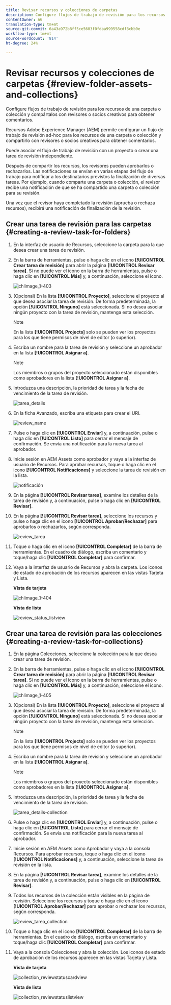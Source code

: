 ```yaml
---
title: Revisar recursos y colecciones de carpetas
description: Configure flujos de trabajo de revisión para los recursos de una carpeta o colección y compártalos con revisores o socios creativos para obtener comentarios.
contentOwner: AG
translation-type: tm+mt
source-git-commit: 6a43a972b8ff5ce5603f0fdaa999558cdf3cbb0e
workflow-type: tm+mt
source-wordcount: '814'
ht-degree: 24%

---
```



# Revisar recursos y colecciones de carpetas {#review-folder-assets-and-collections}

Configure flujos de trabajo de revisión para los recursos de una carpeta o colección y compártalos con revisores o socios creativos para obtener comentarios.

Recursos Adobe Experience Manager (AEM) permite configurar un flujo de trabajo de revisión ad-hoc para los recursos de una carpeta o colección y compartirlo con revisores o socios creativos para obtener comentarios.

Puede asociar el flujo de trabajo de revisión con un proyecto o crear una tarea de revisión independiente.

Después de compartir los recursos, los revisores pueden aprobarlos o rechazarlos. Las notificaciones se envían en varias etapas del flujo de trabajo para notificar a los destinatarios previstos la finalización de diversas tareas. Por ejemplo, cuando comparte una carpeta o colección, el revisor recibe una notificación de que se ha compartido una carpeta o colección para su revisión.

Una vez que el revisor haya completado la revisión (aprueba o rechaza recursos), recibirá una notificación de finalización de la revisión.

## Crear una tarea de revisión para las carpetas {#creating-a-review-task-for-folders}

1. En la interfaz de usuario de Recursos, seleccione la carpeta para la que desea crear una tarea de revisión.
1. En la barra de herramientas, pulse o haga clic en el icono **[!UICONTROL Crear tarea de revisión]** para abrir la página **[!UICONTROL Revisar tarea]**. Si no puede ver el icono en la barra de herramientas, pulse o haga clic en **[!UICONTROL Más]** y, a continuación, seleccione el icono.

   ![chlimage_1-403](assets/chlimage_1-403.png)

1. (Opcional) En la lista **[!UICONTROL Proyecto]**, seleccione el proyecto al que desea asociar la tarea de revisión. De forma predeterminada, la opción **[!UICONTROL Ninguno]** está seleccionada. Si no desea asociar ningún proyecto con la tarea de revisión, mantenga esta selección.

   >[!NOTE]
   >
   >En la lista **[!UICONTROL Projects]** solo se pueden ver los proyectos para los que tiene permisos de nivel de editor (o superior).

1. Escriba un nombre para la tarea de revisión y seleccione un aprobador en la lista **[!UICONTROL Asignar a]**.

   >[!NOTE]
   >
   >Los miembros o grupos del proyecto seleccionado están disponibles como aprobadores en la lista **[!UICONTROL Asignar a]**.

1. Introduzca una descripción, la prioridad de tarea y la fecha de vencimiento de la tarea de revisión.

   ![tarea_details](assets/task_details.png)

1. En la ficha Avanzado, escriba una etiqueta para crear el URI.

   ![review_name](assets/review_name.png)

1. Pulse o haga clic en **[!UICONTROL Enviar]** y, a continuación, pulse o haga clic en **[!UICONTROL Listo]** para cerrar el mensaje de confirmación. Se envía una notificación para la nueva tarea al aprobador.
1. Inicie sesión en AEM Assets como aprobador y vaya a la interfaz de usuario de Recursos. Para aprobar recursos, toque o haga clic en el icono **[!UICONTROL Notificaciones]** y seleccione la tarea de revisión en la lista.

   ![notificación](assets/notification.png)

1. En la página **[!UICONTROL Revisar tarea]**, examine los detalles de la tarea de revisión y, a continuación, pulse o haga clic en **[!UICONTROL Revisar]**.
1. En la página **[!UICONTROL Revisar tarea]**, seleccione los recursos y pulse o haga clic en el icono **[!UICONTROL Aprobar/Rechazar]** para aprobarlos o rechazarlos, según corresponda.

   ![review_tarea](assets/review_task.png)

1. Toque o haga clic en el icono **[!UICONTROL Completar]** de la barra de herramientas. En el cuadro de diálogo, escriba un comentario y toque/haga clic **[!UICONTROL Completar]** para confirmar.
1. Vaya a la interfaz de usuario de Recursos y abra la carpeta. Los iconos de estado de aprobación de los recursos aparecen en las vistas Tarjeta y Lista.

   **Vista de tarjeta**

   ![chlimage_1-404](assets/chlimage_1-404.png)

   **Vista de lista**

   ![review_status_listview](assets/review_status_listview.png)

## Crear una tarea de revisión para las colecciones {#creating-a-review-task-for-collections}

1. En la página Colecciones, seleccione la colección para la que desea crear una tarea de revisión.
1. En la barra de herramientas, pulse o haga clic en el icono **[!UICONTROL Crear tarea de revisión]** para abrir la página **[!UICONTROL Revisar tarea]**. Si no puede ver el icono en la barra de herramientas, pulse o haga clic en **[!UICONTROL Más]** y, a continuación, seleccione el icono.

   ![chlimage_1-405](assets/chlimage_1-405.png)

1. (Opcional) En la lista **[!UICONTROL Proyecto]**, seleccione el proyecto al que desea asociar la tarea de revisión. De forma predeterminada, la opción **[!UICONTROL Ninguno]** está seleccionada. Si no desea asociar ningún proyecto con la tarea de revisión, mantenga esta selección.

   >[!NOTE]
   >
   >En la lista **[!UICONTROL Projects]** solo se pueden ver los proyectos para los que tiene permisos de nivel de editor (o superior).

1. Escriba un nombre para la tarea de revisión y seleccione un aprobador en la lista **[!UICONTROL Asignar a]**.

   >[!NOTE]
   >
   >Los miembros o grupos del proyecto seleccionado están disponibles como aprobadores en la lista **[!UICONTROL Asignar a]**.

1. Introduzca una descripción, la prioridad de tarea y la fecha de vencimiento de la tarea de revisión.

   ![tarea_details-collection](assets/task_details-collection.png)

1. Pulse o haga clic en **[!UICONTROL Enviar]** y, a continuación, pulse o haga clic en **[!UICONTROL Listo]** para cerrar el mensaje de confirmación. Se envía una notificación para la nueva tarea al aprobador.
1. Inicie sesión en AEM Assets como Aprobador y vaya a la consola Recursos. Para aprobar recursos, toque o haga clic en el icono **[!UICONTROL Notificaciones]** y, a continuación, seleccione la tarea de revisión en la lista.
1. En la página **[!UICONTROL Revisar tarea]**, examine los detalles de la tarea de revisión y, a continuación, pulse o haga clic en **[!UICONTROL Revisar]**.
1. Todos los recursos de la colección están visibles en la página de revisión. Seleccione los recursos y toque o haga clic en el icono **[!UICONTROL Aprobar/Rechazar]** para aprobar o rechazar los recursos, según corresponda.

   ![review_tarea_collection](assets/review_task_collection.png)

1. Toque o haga clic en el icono **[!UICONTROL Completar]** de la barra de herramientas. En el cuadro de diálogo, escriba un comentario y toque/haga clic **[!UICONTROL Completar]** para confirmar.
1. Vaya a la consola Colecciones y abra la colección. Los iconos de estado de aprobación de los recursos aparecen en las vistas Tarjeta y Lista.

   **Vista de tarjeta**

   ![collection_reviewstatuscardview](assets/collection_reviewstatuscardview.png)

   **Vista de lista**

   ![collection_reviewstatuslistview](assets/collection_reviewstatuslistview.png)
